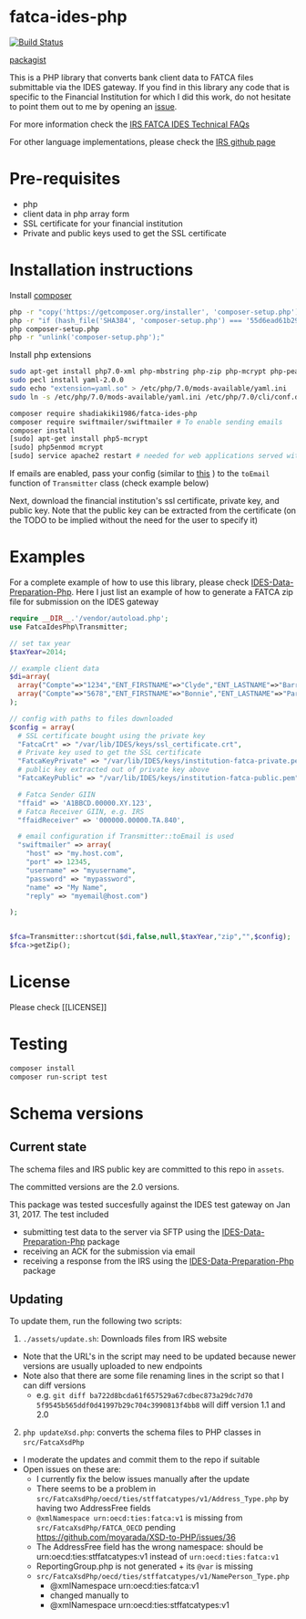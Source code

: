 # fatca-ides-php

[![Build Status](https://travis-ci.org/shadiakiki1986/fatca-ides-php.svg?branch=master)](http://travis-ci.org/shadiakiki1986/fatca-ides-php)

[packagist](https://packagist.org/packages/shadiakiki1986/fatca-ides-php)

This is a PHP library that converts bank client data to FATCA files submittable via the IDES gateway.
If you find in this library any code that is specific to the Financial Institution for which I did this work,
do not hesitate to point them out to me by opening an [issue](https://github.com/shadiakiki1986/fatca-ides-php/issues).

For more information check the [IRS FATCA IDES Technical FAQs](http://www.irs.gov/Businesses/Corporations/FATCA-IDES-Technical-FAQs)

For other language implementations, please check the [IRS github page](https://github.com/IRSgov)
 

# Pre-requisites
* php
* client data in php array form
* SSL certificate for your financial institution
* Private and public keys used to get the SSL certificate

# Installation instructions
Install [composer](https://getcomposer.org/download/)
```bash
php -r "copy('https://getcomposer.org/installer', 'composer-setup.php');"
php -r "if (hash_file('SHA384', 'composer-setup.php') === '55d6ead61b29c7bdee5cccfb50076874187bd9f21f65d8991d46ec5cc90518f447387fb9f76ebae1fbbacf329e583e30') { echo 'Installer verified'; } else { echo 'Installer corrupt'; unlink('composer-setup.php'); } echo PHP_EOL;"
php composer-setup.php
php -r "unlink('composer-setup.php');"
```

Install php extensions
```bash
sudo apt-get install php7.0-xml php-mbstring php-zip php-mcrypt php-pear libyaml-dev php-dev php-bcmath
sudo pecl install yaml-2.0.0
sudo echo "extension=yaml.so" > /etc/php/7.0/mods-available/yaml.ini
sudo ln -s /etc/php/7.0/mods-available/yaml.ini /etc/php/7.0/cli/conf.d/20-yaml.ini

composer require shadiakiki1986/fatca-ides-php
composer require swiftmailer/swiftmailer # To enable sending emails
composer install
[sudo] apt-get install php5-mcrypt
[sudo] php5enmod mcrypt
[sudo] service apache2 restart # needed for web applications served with apache
```

If emails are enabled, pass your config (similar to [this](http://symfony.com/doc/current/cookbook/email/email.html#configuration) ) to the `toEmail` function of `Transmitter` class (check example below)

Next, download the financial institution's ssl certificate, private key, and public key.
Note that the public key can be extracted from the certificate (on the TODO to be implied without the need for the user to specify it)

# Examples
For a complete example of how to use this library, please check [IDES-Data-Preparation-Php](https://github.com/shadiakiki1986/IDES-Data-Preparation-Php). Here I just list an example of how to generate a FATCA zip file for submission on the IDES gateway

```php
require __DIR__.'/vendor/autoload.php';
use FatcaIdesPhp\Transmitter;

// set tax year
$taxYear=2014;

// example client data
$di=array(
  array("Compte"=>"1234","ENT_FIRSTNAME"=>"Clyde","ENT_LASTNAME"=>"Barrow","ENT_FATCA_ID"=>"123-1234-123","ENT_ADDRESS"=>"Some street somewhere","ResidenceCountry"=>"US","posCur"=>100000000,"cur"=>"USD","ENT_TYPE"=>"Individual"),
  array("Compte"=>"5678","ENT_FIRSTNAME"=>"Bonnie","ENT_LASTNAME"=>"Parker","ENT_FATCA_ID"=>"456-1234-123","ENT_ADDRESS"=>"Dallas, Texas","ResidenceCountry"=>"US","posCur"=>100,"cur"=>"LBP","ENT_TYPE"=>"Individual")
);

// config with paths to files downloaded
$config = array(
  # SSL certificate bought using the private key
  "FatcaCrt" => "/var/lib/IDES/keys/ssl_certificate.crt",
  # Private key used to get the SSL certificate
  "FatcaKeyPrivate" => "/var/lib/IDES/keys/institution-fatca-private.pem",
  # public key extracted out of private key above
  "FatcaKeyPublic" => "/var/lib/IDES/keys/institution-fatca-public.pem",

  # Fatca Sender GIIN
  "ffaid" => 'A1BBCD.00000.XY.123',
  # Fatca Receiver GIIN, e.g. IRS
  "ffaidReceiver" => '000000.00000.TA.840',

  # email configuration if Transmitter::toEmail is used
  "swiftmailer" => array(
    "host" => "my.host.com",
    "port" => 12345,
    "username" => "myusername",
    "password" => "mypassword",
    "name" => "My Name",
    "reply" => "myemail@host.com")

);


$fca=Transmitter::shortcut($di,false,null,$taxYear,"zip","",$config);
$fca->getZip();
```

# License
Please check [[LICENSE]]

# Testing
```bash
composer install
composer run-script test
```

# Schema versions
## Current state
The schema files and IRS public key are committed to this repo in `assets`.

The committed versions are the 2.0 versions.

This package was tested succesfully against the IDES test gateway on Jan 31, 2017.
The test included
* submitting test data to the server via SFTP using the [IDES-Data-Preparation-Php](https://github.com/shadiakiki1986/IDES-Data-Preparation-Php) package
* receiving an ACK for the submission via email
* receiving a response from the IRS using the [IDES-Data-Preparation-Php](https://github.com/shadiakiki1986/IDES-Data-Preparation-Php) package

## Updating

To update them, run the following two scripts:
1. `./assets/update.sh`: Downloads files from IRS website
  * Note that the URL's in the script may need to be updated because newer versions are usually uploaded to new endpoints
  * Note also that there are some file renaming lines in the script so that I can diff versions
    * e.g. `git diff ba722d8bcda61f657529a67cdbec873a29dc7d70 5f9545b565ddf0d41997b29c704c3990813f4bb8` will diff version 1.1 and 2.0

2. `php updateXsd.php`: converts the schema files to PHP classes in `src/FatcaXsdPhp`
  * I moderate the updates and commit them to the repo if suitable
  * Open issues on these are:
    * I currently fix the below issues manually after the update
    * There seems to be a problem in `src/FatcaXsdPhp/oecd/ties/stffatcatypes/v1/Address_Type.php` by having two AddressFree fields
    * `@xmlNamespace urn:oecd:ties:fatca:v1` is missing from `src/FatcaXsdPhp/FATCA_OECD` pending https://github.com/moyarada/XSD-to-PHP/issues/36
    * The AddressFree field has the wrong namespace: should be urn:oecd:ties:stffatcatypes:v1 instead of `urn:oecd:ties:fatca:v1`
    * ReportingGroup.php is not generated + its `@var` is missing
    * `src/FatcaXsdPhp/oecd/ties/stffatcatypes/v1/NamePerson_Type.php`
      * @xmlNamespace urn:oecd:ties:fatca:v1
      * changed manually to
      * @xmlNamespace urn:oecd:ties:stffatcatypes:v1
